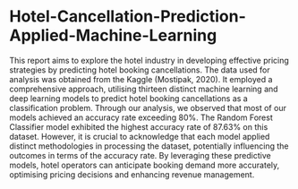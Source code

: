 # Hotel-Cancellation-Prediction-Applied-Machine-Learning
This report aims to explore the hotel industry in developing effective pricing strategies by predicting hotel booking cancellations. The data used for analysis was obtained from the Kaggle (Mostipak, 2020). It employed a comprehensive approach, utilising thirteen distinct machine learning and deep learning models to predict hotel booking cancellations as a classification problem.
Through our analysis, we observed that most of our models achieved an accuracy rate exceeding 80%. The Random Forest Classifier model exhibited the highest accuracy rate of 87.63% on this dataset. However, it is crucial to acknowledge that each model applied distinct methodologies in processing the dataset, potentially influencing the outcomes in terms of the accuracy rate.
By leveraging these predictive models, hotel operators can anticipate booking demand more accurately, optimising pricing decisions and enhancing revenue management.
